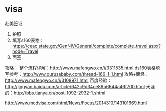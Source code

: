 # visa


赴美签证

1. 护照
2. 填写s160表格： https://ceac.state.gov/GenNIV/General/complete/complete_travel.aspx?node=Travel
3. 面签



攻略：
整个流程详解：http://www.mafengwo.cn/i/3311535.html
ds160表格填写参考：http://www.ourusababy.com/thread-166-1-1.html
攻略+面经：http://www.mafengwo.cn/i/3108971.html
百度经验：http://jingyan.baidu.com/article/642c9d34ce89b6644a46f700.html
天涯的：http://bbs.tianya.cn/post-1092-2932-1.shtml

http://www.mcdvisa.com/html/News/Focus/2014310/143101669.html
